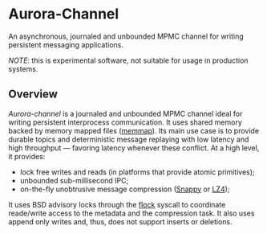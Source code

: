 # Aurora-Channel

An asynchronous, journaled and unbounded MPMC channel for writing persistent messaging applications.

*NOTE*: this is experimental software, not suitable for usage in production systems.
 
## Overview

_Aurora-channel_ is a journaled and unbounded MPMC channel ideal for writing persistent interprocess communication.
It uses shared memory backed by memory mapped files ([memmap](https://crates.io/crates/memmap)). Its main use case
is to provide durable topics and deterministic message replaying with low latency and high throughput &#8212; favoring
latency whenever these conflict. At a high level, it provides:

- lock free writes and reads (in platforms that provide atomic primitives);
- unbounded sub-millisecond IPC;
- on-the-fly unobtrusive message compression ([Snappy](https://github.com/google/snappy)
  or [LZ4](https://github.com/lz4/lz4));

It uses BSD advisory locks through the [flock]() syscall to coordinate reade/write access to the metadata and the 
compression task. It also uses append only writes and, thus, does not support inserts or deletions.
